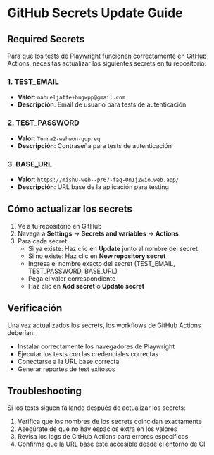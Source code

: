 # GitHub Secrets Update Guide

## Required Secrets

Para que los tests de Playwright funcionen correctamente en GitHub Actions, necesitas actualizar los siguientes secrets en tu repositorio:

### 1. TEST_EMAIL
- **Valor**: `nahueljaffe+bugwpp@gmail.com`
- **Descripción**: Email de usuario para tests de autenticación

### 2. TEST_PASSWORD
- **Valor**: `Tonna2-wahwon-gupreq`
- **Descripción**: Contraseña para tests de autenticación

### 3. BASE_URL
- **Valor**: `https://mishu-web--pr67-faq-0n1j2wio.web.app/`
- **Descripción**: URL base de la aplicación para testing

## Cómo actualizar los secrets

1. Ve a tu repositorio en GitHub
2. Navega a **Settings** → **Secrets and variables** → **Actions**
3. Para cada secret:
   - Si ya existe: Haz clic en **Update** junto al nombre del secret
   - Si no existe: Haz clic en **New repository secret**
   - Ingresa el nombre exacto del secret (TEST_EMAIL, TEST_PASSWORD, BASE_URL)
   - Pega el valor correspondiente
   - Haz clic en **Add secret** o **Update secret**

## Verificación

Una vez actualizados los secrets, los workflows de GitHub Actions deberían:
- Instalar correctamente los navegadores de Playwright
- Ejecutar los tests con las credenciales correctas
- Conectarse a la URL base correcta
- Generar reportes de test exitosos

## Troubleshooting

Si los tests siguen fallando después de actualizar los secrets:
1. Verifica que los nombres de los secrets coincidan exactamente
2. Asegúrate de que no hay espacios extra en los valores
3. Revisa los logs de GitHub Actions para errores específicos
4. Confirma que la URL base esté accesible desde el entorno de CI
